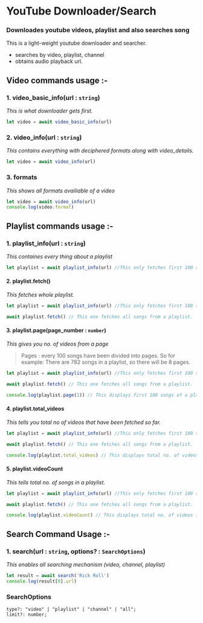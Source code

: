 # YouTube Downloader/Search
### Downloades youtube videos, playlist and also searches song

This is a light-weight youtube downloader and searcher.

- searches by video, playlist, channel
- obtains audio playback url.

## Video commands usage :-
### 1. video_basic_info(url : `string`)
*This is what downloader gets first.*
```js
let video = await video_basic_info(url)
```
### 2. video_info(url : `string`)
*This contains everything with deciphered formats along with video_details.*
```js
let video = await video_info(url)
```
### 3. formats 
*This shows all formats availiable of a video*
```js
let video = await video_info(url)
console.log(video.format)
```

## Playlist commands usage :-
### 1. playlist_info(url : `string`)
*This containes every thing about a playlist*
```js
let playlist = await playlist_info(url) //This only fetches first 100 songs from a playlist
```

#### 2. playlist.fetch()
*This fetches whole playlist.*
```js
let playlist = await playlist_info(url) //This only fetches first 100 songs from a playlist

await playlist.fetch() // This one fetches all songs from a playlist.
```
#### 3. playlist.page(page_number : `number`)
*This gives you no. of videos from a page*
> Pages : every 100 songs have been divided into pages. 
> So for example: There are 782 songs in a playlist, so there will be 8 pages.

```js
let playlist = await playlist_info(url) //This only fetches first 100 songs from a playlist

await playlist.fetch() // This one fetches all songs from a playlist.

console.log(playlist.page(1)) // This displays first 100 songs of a playlist
```
#### 4. playlist.total_videos
*This tells you total no of videos that have been fetched so far.*
```js
let playlist = await playlist_info(url) //This only fetches first 100 songs from a playlist

await playlist.fetch() // This one fetches all songs from a playlist.

console.log(playlist.total_videos) // This displays total no. of videos fetched so far.
```
#### 5. playlist.videoCount
*This tells total no. of songs in a playlist.*
```js
let playlist = await playlist_info(url) //This only fetches first 100 songs from a playlist

await playlist.fetch() // This one fetches all songs from a playlist.

console.log(playlist.videoCount) // This displays total no. of videos in a playlist
```

## Search Command Usage :-
### 1. search(url : `string`, options? : `SearchOptions`)
*This enables all searching mechanism (video, channel, playlist)*
```js
let result = await search('Rick Roll')
console.log(result[0].url)
```
### SearchOptions 
```
type?: "video" | "playlist" | "channel" | "all";
limit?: number;
```
